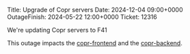 Title: Upgrade of Copr servers
Date: 2024-12-04 09:00+0000
OutageFinish: 2024-05-22 12:00+0000
Ticket: 12316

We're updating Copr servers to F41

This outage impacts the
[copr-frontend](https://copr.fedorainfracloud.org)
and the [copr-backend](https://download.copr.fedorainfracloud.org/).
